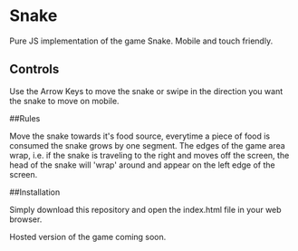 # Snake

Pure JS implementation of the game Snake.
Mobile and touch friendly.

## Controls

Use the Arrow Keys to move the snake or 
swipe in the direction you want the snake to move on mobile.

##Rules

Move the snake towards it's food source, everytime a piece of food is consumed the snake grows by one segment.
The edges of the game area wrap, i.e. if the snake is traveling to the right and moves off the screen, the head of the snake will 'wrap' around and appear on the left edge of the screen.

##Installation

Simply download this repository and open the index.html file in your web browser.

Hosted version of the game coming soon. 
